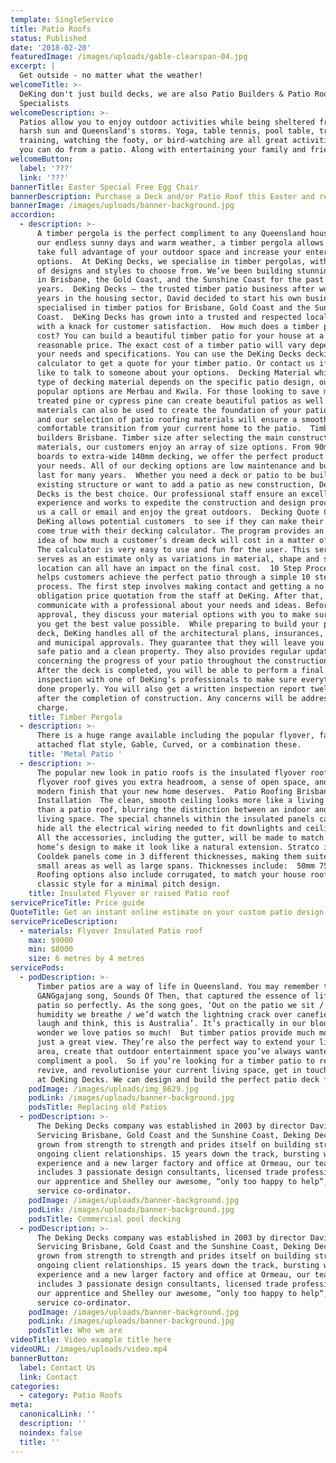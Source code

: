 ```yaml
---
template: SingleService
title: Patio Roofs
status: Published
date: '2018-02-20'
featuredImage: /images/uploads/gable-clearspan-04.jpg
excerpt: |
  Get outside - no matter what the weather!
welcomeTitle: >-
  DeKing don't just build decks, we are also Patio Builders & Patio Roofing
  Specialists
welcomeDescription: >-
  Patios allow you to enjoy outdoor activities while being sheltered from the
  harsh sun and Queensland's storms. Yoga, table tennis, pool table, treadmill
  training, watching the footy, or bird-watching are all great activities that
  you can do from a patio. Along with entertaining your family and friends.
welcomeButton:
  label: '???'
  link: '???'
bannerTitle: Easter Special Free Egg Chair
bannerDescription: Purchase a Deck and/or Patio Roof this Easter and receive a Free Egg Chair.
bannerImage: /images/uploads/banner-background.jpg
accordion:
  - description: >-
      A timber pergola is the perfect compliment to any Queensland house. With
      our endless sunny days and warm weather, a timber pergola allows you to
      take full advantage of your outdoor space and increase your entertaining
      options.  At DeKing Decks, we specialise in timber pergolas, with a range
      of designs and styles to choose from. We’ve been building stunning patios
      in Brisbane, the Gold Coast, and the Sunshine Coast for the past 15
      years.  DeKing Decks – the trusted timber patio business after working for
      years in the housing sector, David decided to start his own business that
      specialised in timber patios for Brisbane, Gold Coast and the Sunshine
      Coast.  DeKing Decks has grown into a trusted and respected local business
      with a knack for customer satisfaction.  How much does a timber patio
      cost? You can build a beautiful timber patio for your house at a very
      reasonable price. The exact cost of a timber patio will vary depending on
      your needs and specifications. You can use the DeKing Decks decking
      calculator to get a quote for your timber patio. Or contact us if you’d
      like to talk to someone about your options.  Decking Material while the
      type of decking material depends on the specific patio design, our most
      popular options are Merbau and Kwila. For those looking to save money,
      treated pine or cypress pine can create beautiful patios as well. Other
      materials can also be used to create the foundation of your patio design,
      and our selection of patio roofing materials will ensure a smooth and
      comfortable transition from your current home to the patio.  Timber patio
      builders Brisbane. Timber size after selecting the main construction
      materials, our customers enjoy an array of size options. From 90mm wide
      boards to extra-wide 140mm decking, we offer the perfect product to meet
      your needs. All of our decking options are low maintenance and built to
      last for many years.  Whether you need a deck or patio to be built over an
      existing structure or want to add a patio as new construction, DeKing
      Decks is the best choice. Our professional staff ensure an excellent
      experience and works to expedite the construction and design process. Give
      us a call or email and enjoy the great outdoors.  Decking Quote Calculator
      DeKing allows potential customers  to see if they can make their dreams
      come true with their decking calculator. The program provides an accurate
      idea of how much a customer’s dream deck will cost in a matter of seconds.
      The calculator is very easy to use and fun for the user. This service
      serves as an estimate only as variations in material, shape and site
      location can all have an impact on the final cost.  10 Step Process DeKing
      helps customers achieve the perfect patio through a simple 10 step
      process. The first step involves making contact and getting a no
      obligation price quotation from the staff at DeKing. After that, you can
      communicate with a professional about your needs and ideas. Before
      approval, they discuss your material options with you to make sure that
      you get the best value possible.  While preparing to build your patio or
      deck, DeKing handles all of the architectural plans, insurances, licenses
      and municipal approvals. They guarantee that they will leave you with a
      safe patio and a clean property. They also provides regular updates
      concerning the progress of your patio throughout the construction process.
      After the deck is completed, you will be able to perform a final
      inspection with one of DeKing’s professionals to make sure everything was
      done properly. You will also get a written inspection report twelve months
      after the completion of construction. Any concerns will be addressed at no
      charge.
    title: Timber Pergola
  - description: >-
      There is a huge range available including the popular flyover, fascia
      attached flat style, Gable, Curved, or a combination these.
    title: 'Metal Patio '
  - description: >-
      The popular new look in patio roofs is the insulated flyover roof. A
      flyover roof gives you extra headroom, a sense of open space, and the
      modern finish that your new home deserves.  Patio Roofing Brisbane
      Installation  The clean, smooth ceiling looks more like a living room roof
      than a patio roof, blurring the distinction between an indoor and outdoor
      living space. The special channels within the insulated panels can easily
      hide all the electrical wiring needed to fit downlights and ceiling fans.
      All the accessories, including the gutter, will be made to match your
      home’s design to make it look like a natural extension. Stratco insulated
      Cooldek panels come in 3 different thicknesses, making them suited to
      small areas as well as large spans. Thicknesses include:  50mm 75mm 100mm.
      Roofing options also include corrugated, to match your house roof, or the
      classic style for a minimal pitch design.
    title: Insulated Flyover or raised Patio roof
servicePriceTitle: Price guide
QuoteTitle: Get an instant online estimate on your custom patio design
servicePriceDescription:
  - materials: Flyover Insulated Patio roof
    max: $9000
    min: $8000
    size: 6 metres by 4 metres
servicePods:
  - podDescription: >-
      Timber patios are a way of life in Queensland. You may remember the famous
      GANGgajang song, Sounds Of Then, that captured the essence of life on a
      patio so perfectly. As the song goes, ‘Out on the patio we sit / and the
      humidity we breathe / we’d watch the lightning crack over canefields /
      laugh and think, this is Australia’. It’s practically in our blood—no
      wonder we love patios so much!  But timber patios provide much more than
      just a great view. They’re also the perfect way to extend your living
      area, create that outdoor entertainment space you’ve always wanted, or
      compliment a pool.  So if you’re looking for a timber patio to refresh,
      revive, and revolutionise your current living space, get in touch with us
      at DeKing Decks. We can design and build the perfect patio deck for you!
    podImage: /images/uploads/img_8629.jpg
    podLink: /images/uploads/banner-background.jpg
    podsTitle: Replacing old Patios
  - podDescription: >-
      The Deking Decks company was established in 2003 by director David Rider.
      Servicing Brisbane, Gold Coast and the Sunshine Coast, Deking Decks has
      grown from strength to strength and prides itself on building strong and
      ongoing client relationships. 15 years down the track, bursting with
      experience and a new larger factory and office at Ormeau, our team
      includes 3 passionate design consultants, licensed trade professionals,
      our apprentice and Shelley our awesome, “only too happy to help“, client
      service co-ordinator.
    podImage: /images/uploads/banner-background.jpg
    podLink: /images/uploads/banner-background.jpg
    podsTitle: Commercial pool decking
  - podDescription: >-
      The Deking Decks company was established in 2003 by director David Rider.
      Servicing Brisbane, Gold Coast and the Sunshine Coast, Deking Decks has
      grown from strength to strength and prides itself on building strong and
      ongoing client relationships. 15 years down the track, bursting with
      experience and a new larger factory and office at Ormeau, our team
      includes 3 passionate design consultants, licensed trade professionals,
      our apprentice and Shelley our awesome, “only too happy to help“, client
      service co-ordinator.
    podImage: /images/uploads/banner-background.jpg
    podLink: /images/uploads/banner-background.jpg
    podsTitle: Who we are
videoTitle: Video example title here
videoURL: /images/uploads/video.mp4
bannerButton:
  label: Contact Us
  link: Contact
categories:
  - category: Patio Roofs
meta:
  canonicalLink: ''
  description: ''
  noindex: false
  title: ''
---
```


